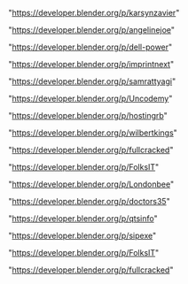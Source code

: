"https://developer.blender.org/p/karsynzavier"

"https://developer.blender.org/p/angelinejoe"

"https://developer.blender.org/p/dell-power"

"https://developer.blender.org/p/imprintnext"

"https://developer.blender.org/p/samrattyagi"

"https://developer.blender.org/p/Uncodemy"

"https://developer.blender.org/p/hostingrb"

"https://developer.blender.org/p/wilbertkings"

"https://developer.blender.org/p/fullcracked"

"https://developer.blender.org/p/FolksIT"

 
"https://developer.blender.org/p/Londonbee"


"https://developer.blender.org/p/doctors35"


"https://developer.blender.org/p/qtsinfo"


"https://developer.blender.org/p/sipexe"


"https://developer.blender.org/p/FolksIT"


"https://developer.blender.org/p/fullcracked"


 
